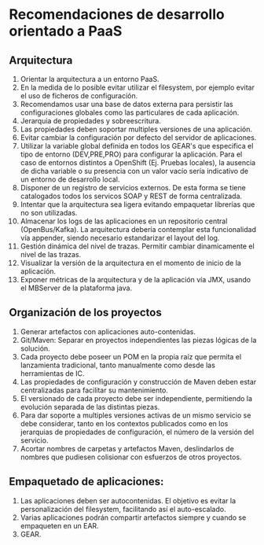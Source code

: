 # Recomendaciones de desarrollo orientado a PaaS

## Arquitectura
1. Orientar la arquitectura a un entorno PaaS.
1. En la medida de lo posible evitar utilizar el filesystem, por ejemplo evitar el uso de ficheros de configuración.
1. Recomendamos usar una base de datos externa para persistir las configuraciones globales como las particulares de cada aplicación.
1. Jerarquia de propiedades y sobreescritura.
1. Las propiedades deben soportar multiples versiones de una aplicación.
1. Evitar cambiar la configuración por defecto del servidor de aplicaciones.
1. Utilizar la variable global definida en todos los GEAR's que especifica el tipo de entorno (DEV,PRE,PRO) para configurar la aplicación. Para el caso de entornos distintos a OpenShift (Ej. Pruebas locales), la ausencia de dicha variable o su presencia con un valor vacío sería indicativo de un entorno de desarrollo local.
1. Disponer de un registro de servicios externos. De esta forma se tiene catalogados todos los servicos SOAP y REST de forma centralizada.
1. Intentar que la arquitectura sea ligera evitando empaquetar librerías que no son utilizadas.
1. Almacenar los logs de las aplicaciones en un repositorio central (OpenBus/Kafka). La arquitectura debería contemplar esta funcionalidad vía appender, siendo necesario estandarizar el layout del log.
1. Gestión dinámica del nivel de trazas. Permitir cambiar dinamicamente el nivel de las trazas.
1. Visualizar la versión de la arquitectura en el momento de inicio de la aplicación.
1. Exponer métricas de la arquitectura y de la aplicación vía JMX, usando el MBServer de la plataforma java.

## Organización de los proyectos
1. Generar artefactos con aplicaciones auto-contenidas.
1. Git/Maven: Separar en proyectos independientes las piezas lógicas de la solución.
1. Cada proyecto debe poseer un POM en la propia raíz que permita el lanzamienta tradicional, tanto manualmente como desde las herramientas de IC.
1. Las propiedades de configuración y construcción de Maven deben estar centralizadas para facilitar su mantenimiento.
1. El versionado de cada proyecto debe ser independiente, permitiendo la evolución separada de las distintas piezas.
1. Para dar soporte a multiples versiones activas de un mismo servicio se debe considerar, tanto en los contextos publicados como en los jerarquias de propiedades de configuración, el número de la versión del servicio.
1. Acortar nombres de carpetas y artefactos Maven, deslindarlos de nombres que pudiesen colisionar con esfuerzos de otros proyectos.

## Empaquetado de aplicaciones:
1. Las aplicaciones deben ser autocontenidas. El objetivo es evitar la personalización del filesystem, facilitando así el auto-escalado. 
1. Varias aplicaciones podrán compartir artefactos siempre y cuando se empaqueten en un EAR. 
7. GEAR.